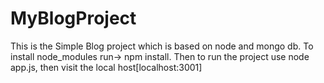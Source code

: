 # MyBlogProject
This is the Simple Blog project which is based on node and mongo db.
To install node_modules run-> npm install.
 Then to run the project use node app.js, 
    then visit the local host[localhost:3001]
